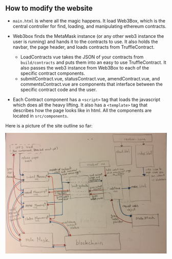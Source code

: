 ## How to modify the website

- `main.html` is where all the magic happens. It load Web3Box, which is the central controller for find, loading, and manipulating ethereum contracts. 
- Web3box finds the MetaMask instance (or any other web3 instance the user is running) and hands it to the contracts to use. It also holds the navbar, the page header, and loads contracts from TruffleContract.
    - LoadContracts vue takes the JSON of your contracts from `build/contracts` and puts them into an easy to use TruffleContract. It also passes the web3 instance from Web3Box to each of the specific contract components.
    - submitContract.vue, statusContract.vue, amendContract.vue, and commentsContract.vue are components that interface between the specific contract code and the user.

- Each Contract component has a `<script>` tag that loads the javascript which does all the heavy lifting. It also has a `<template>` tag that describes how the page looks like in html. All the components are located in `src/components`. 

Here is a picture of the site outline so far:

![flow look](simple_flow.jpg)
